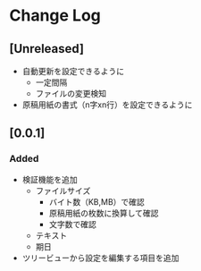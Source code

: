# Change Log

## [Unreleased]
- 自動更新を設定できるように
  - 一定間隔
  - ファイルの変更検知
- 原稿用紙の書式（n字xn行）を設定できるように


## [0.0.1]
### Added
- 検証機能を追加
  - ファイルサイズ
    - バイト数（KB,MB）で確認
    - 原稿用紙の枚数に換算して確認
    - 文字数で確認
  - テキスト
  - 期日
- ツリービューから設定を編集する項目を追加